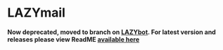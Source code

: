 # LAZYmail

**Now deprecated, moved to branch on [LAZYbot](https://github.com/theLAZYmd/LAZYbot/tree/modmail). For latest version and releases please view ReadME [available here](https://github.com/theLAZYmd/LAZYbot/blob/modmail/README.md)**